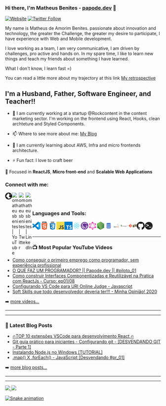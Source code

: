 ### Hi there, I'm Matheus Benites - [papode.dev][website] 👋

[![Website](https://img.shields.io/website?label=papode.dev&style=for-the-badge&url=https%3A%2F%2Fpapode.dev)](https://papode.dev)
[![Twitter Follow](https://img.shields.io/twitter/follow/omatheusbenites?color=1DA1F2&logo=twitter&style=for-the-badge)](https://twitter.com/intent/follow?original_referer=https%3A%2F%2Fgithub.com%2Fomatheusbenites&screen_name=omatheusbenites)

My name is Matheus de Amorim Benites. passionate about innovation and technology, the greater the Challenge, the greater my desire to participate, I have experience with Web and Mobile development.

I love working as a team, I am very communicative, I am driven by challenges, pro active and hands on. In my spare time, I like to learn new things and teach my friends about something I have learned.

What I don't know, I learn fast =)

You can read a little more about my trajectory at this link [My retrospective](https://papode.dev/minha-retrospectiva-2019/)

## I'm a Husband, Father, Software Engineer, and Teacher!!

- 🔭
I am currently working at a startup @Rockcontent in the content marketing sector.
I'm working on the frontend using React, Hooks, clean archteture and Styled Components.

- 📫 
Where to see more about me: [My Blog](https://papode.dev/)

- 🌱 
I am currently learning about AWS, Infra and micro frontends architecture.

- ⚡ Fun fact: I love to craft beer

🎯 Focused in <b>ReactJS</b>, <b>Micro front-end</b> and <b>Scalable Web Applications</b>

### Connect with me:

[<img align="left" alt="papode.dev" width="22px" src="https://raw.githubusercontent.com/iconic/open-iconic/master/svg/globe.svg" />][website]
[<img align="left" alt="omatheusbenites | YouTube" width="22px" src="https://cdn.jsdelivr.net/npm/simple-icons@v3/icons/youtube.svg" />][youtube]
[<img align="left" alt="omatheusbenites | Twitter" width="22px" src="https://cdn.jsdelivr.net/npm/simple-icons@v3/icons/twitter.svg" />][twitter]
[<img align="left" alt="omatheusbenites | LinkedIn" width="22px" src="https://cdn.jsdelivr.net/npm/simple-icons@v3/icons/linkedin.svg" />][linkedin]

<br/>
<br/>

### Languages and Tools:
[<img align="left" alt="Visual Studio Code" width="26px" src="https://raw.githubusercontent.com/github/explore/80688e429a7d4ef2fca1e82350fe8e3517d3494d/topics/visual-studio-code/visual-studio-code.png" />][youtube]
[<img align="left" alt="HTML5" width="26px" src="https://raw.githubusercontent.com/github/explore/80688e429a7d4ef2fca1e82350fe8e3517d3494d/topics/html/html.png" />][youtube]
[<img align="left" alt="CSS3" width="26px" src="https://raw.githubusercontent.com/github/explore/80688e429a7d4ef2fca1e82350fe8e3517d3494d/topics/css/css.png" />][youtube]
[<img align="left" alt="JavaScript" width="26px" src="https://raw.githubusercontent.com/github/explore/80688e429a7d4ef2fca1e82350fe8e3517d3494d/topics/javascript/javascript.png" />][youtube]
[<img align="left" alt="Typescript" width="26px" src="https://raw.githubusercontent.com/github/explore/80688e429a7d4ef2fca1e82350fe8e3517d3494d/topics/typescript/typescript.png" />][youtube]
[<img align="left" alt="React" width="26px" src="https://raw.githubusercontent.com/github/explore/80688e429a7d4ef2fca1e82350fe8e3517d3494d/topics/react/react.png" />][youtube]
[<img align="left" alt="Gatsby" width="26px" src="https://raw.githubusercontent.com/github/explore/e94815998e4e0713912fed477a1f346ec04c3da2/topics/gatsby/gatsby.png" />][youtube]
[<img align="left" alt="GraphQL" width="26px" src="https://raw.githubusercontent.com/github/explore/80688e429a7d4ef2fca1e82350fe8e3517d3494d/topics/graphql/graphql.png" />][youtube]
[<img align="left" alt="Node.js" width="26px" src="https://raw.githubusercontent.com/github/explore/80688e429a7d4ef2fca1e82350fe8e3517d3494d/topics/nodejs/nodejs.png" />][youtube]
[<img align="left" alt="SQL" width="26px" src="https://raw.githubusercontent.com/github/explore/80688e429a7d4ef2fca1e82350fe8e3517d3494d/topics/sql/sql.png" />][youtube]
[<img align="left" alt="MySQL" width="26px" src="https://raw.githubusercontent.com/github/explore/80688e429a7d4ef2fca1e82350fe8e3517d3494d/topics/mysql/mysql.png" />][youtube]
[<img align="left" alt="MongoDB" width="26px" src="https://raw.githubusercontent.com/github/explore/80688e429a7d4ef2fca1e82350fe8e3517d3494d/topics/mongodb/mongodb.png" />][youtube]
[<img align="left" alt="Git" width="26px" src="https://raw.githubusercontent.com/github/explore/80688e429a7d4ef2fca1e82350fe8e3517d3494d/topics/git/git.png" />][youtube]
[<img align="left" alt="GitHub" width="26px" src="https://raw.githubusercontent.com/github/explore/78df643247d429f6cc873026c0622819ad797942/topics/github/github.png" />][youtube]
[<img align="left" alt="Terminal" width="26px" src="https://raw.githubusercontent.com/github/explore/80688e429a7d4ef2fca1e82350fe8e3517d3494d/topics/terminal/terminal.png" />][youtube]

<br />
<br />

---

### 📺 Most Popular YouTube Videos

<!-- YOUTUBE:START -->
- [Como conseguir o primeiro emprego como programador, sem experiência profissional](https://www.youtube.com/watch?v=IzvW8Po6pow)
- [O QUE FAZ UM PROGRAMADOR? || Papode.dev || #piloto_01](https://youtube.com/watch?v=ejXtcP81F4c)
- [Como construir Interfaces Componentizadas e Reutilizável na Pratica com ReactJs - Curso: ep01/08](https://www.youtube.com/watch?v=F1HqLD6TgCw)
- [Configurando VS Code para URI Online Judge - Javascript](https://www.youtube.com/watch?v=Ye3l8kTjOM0)
- [Soft Skills que todo desenvolvedor deveria ter!!! - Minha Opinião! 2020](https://www.youtube.com/watch?v=7W2sjfMLrfA)
<!-- YOUTUBE:END -->

➡️ [more videos...][youtube]

---

---

### 📕 Latest Blog Posts

<!-- BLOG-POST-LIST:START -->
- [🔥TOP 10 extensões VSCode para desenvolvimento React 🔥](https://papode.dev/%F0%9F%94%A5top-10-extens%C3%B5es-vscode-para-desenvolvimento-react-%F0%9F%94%A5/)
- [Git guia prático para iniciantes - Configurando git - [DESVENDANDO GIT - Parte 1]](https://papode.dev/git-guia-pr%C3%A1tico-para-iniciantes-b%C3%A1sico-desvendando-git/)
- [Instalando Node.js no Windows [TUTORIAL]](https://papode.dev/instalando-node-js-no-windows-tutorial/)
- [.map() X .forEach() - JavaScript [Desvendando #pr_01]](https://papode.dev/map-x-foreach-javascript-desvendando-pr_01/)
<!-- BLOG-POST-LIST:END -->

➡️ [more blog posts...][website]

---

---
<div>
  <a href="https://github.com/benits">
  <img height="180em" src="https://github-readme-stats.vercel.app/api?username=benits&show_icons=true&theme=tokyonight&include_all_commits=true&count_private=true"/>
  <img height="180em" src="https://github-readme-stats.vercel.app/api/top-langs/?username=benits&layout=compact&langs_count=7&theme=tokyonight"/>
</div>

  
  ![Snake animation](https://github.com/benits/benits/blob/output/github-contribution-grid-snake.svg)

[website]: https://papode.dev
[twitter]: https://twitter.com/omatheusbenites
[youtube]: https://youtube.com/omatheusbenites
[instagram]: https://instagram.com/omatheusbenites
[linkedin]: https://linkedin.com/in/omatheusbenites
